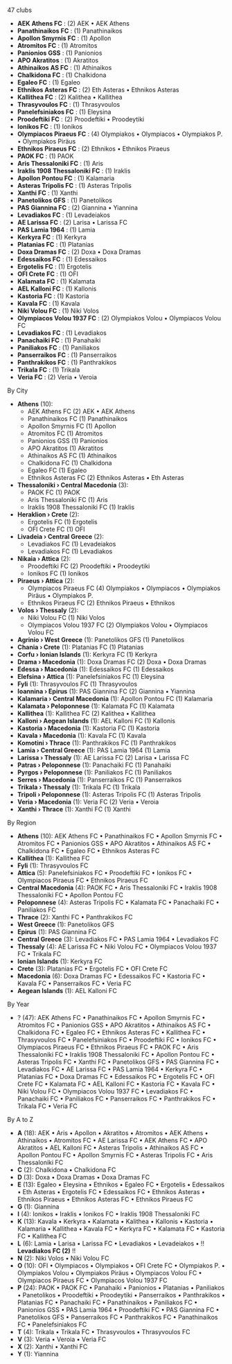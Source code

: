 47 clubs

- **AEK Athens FC** : (2) AEK • AEK Athens
- **Panathinaikos FC** : (1) Panathinaikos
- **Apollon Smyrnis FC** : (1) Apollon
- **Atromitos FC** : (1) Atromitos
- **Panionios GSS** : (1) Panionios
- **APO Akratitos** : (1) Akratitos
- **Athinaikos AS FC** : (1) Athinaikos
- **Chalkidona FC** : (1) Chalkidona
- **Egaleo FC** : (1) Egaleo
- **Ethnikos Asteras FC** : (2) Eth Asteras • Ethnikos Asteras
- **Kallithea FC** : (2) Kalithea • Kallithea
- **Thrasyvoulos FC** : (1) Thrasyvoulos
- **Panelefsiniakos FC** : (1) Eleysina
- **Proodeftiki FC** : (2) Proodeftiki • Proodeytiki
- **Ionikos FC** : (1) Ionikos
- **Olympiacos Piraeus FC** : (4) Olympiakos • Olympiacos • Olympiakos P. • Olympiakos Piräus
- **Ethnikos Piraeus FC** : (2) Ethnikos • Ethnikos Piraeus
- **PAOK FC** : (1) PAOK
- **Aris Thessaloniki FC** : (1) Aris
- **Iraklis 1908 Thessaloniki FC** : (1) Iraklis
- **Apollon Pontou FC** : (1) Kalamaria
- **Asteras Tripolis FC** : (1) Asteras Tripolis
- **Xanthi FC** : (1) Xanthi
- **Panetolikos GFS** : (1) Panetolikos
- **PAS Giannina FC** : (2) Giannina • Yiannina
- **Levadiakos FC** : (1) Levadeiakos
- **AE Larissa FC** : (2) Larisa • Larissa FC
- **PAS Lamia 1964** : (1) Lamia
- **Kerkyra FC** : (1) Kerkyra
- **Platanias FC** : (1) Platanias
- **Doxa Dramas FC** : (2) Doxa • Doxa Dramas
- **Edessaikos FC** : (1) Edessaikos
- **Ergotelis FC** : (1) Ergotelis
- **OFI Crete FC** : (1) OFI
- **Kalamata FC** : (1) Kalamata
- **AEL Kalloni FC** : (1) Kallonis
- **Kastoria FC** : (1) Kastoria
- **Kavala FC** : (1) Kavala
- **Niki Volou FC** : (1) Niki Volos
- **Olympiacos Volou 1937 FC** : (2) Olympiakos Volou • Olympiacos Volou FC
- **Levadiakos FC** : (1) Levadiakos
- **Panachaiki FC** : (1) Panahaiki
- **Paniliakos FC** : (1) Paniliakos
- **Panserraikos FC** : (1) Panserraikos
- **Panthrakikos FC** : (1) Panthrakikos
- **Trikala FC** : (1) Trikala
- **Veria FC** : (2) Veria • Veroia




By City

- **Athens** (10): 
  - AEK Athens FC  (2) AEK • AEK Athens
  - Panathinaikos FC  (1) Panathinaikos
  - Apollon Smyrnis FC  (1) Apollon
  - Atromitos FC  (1) Atromitos
  - Panionios GSS  (1) Panionios
  - APO Akratitos  (1) Akratitos
  - Athinaikos AS FC  (1) Athinaikos
  - Chalkidona FC  (1) Chalkidona
  - Egaleo FC  (1) Egaleo
  - Ethnikos Asteras FC  (2) Ethnikos Asteras • Eth Asteras
- **Thessaloniki › Central Macedonia** (3): 
  - PAOK FC  (1) PAOK
  - Aris Thessaloniki FC  (1) Aris
  - Iraklis 1908 Thessaloniki FC  (1) Iraklis
- **Heraklion › Crete** (2): 
  - Ergotelis FC  (1) Ergotelis
  - OFI Crete FC  (1) OFI
- **Livadeia › Central Greece** (2): 
  - Levadiakos FC  (1) Levadeiakos
  - Levadiakos FC  (1) Levadiakos
- **Nikaia › Attica** (2): 
  - Proodeftiki FC  (2) Proodeftiki • Proodeytiki
  - Ionikos FC  (1) Ionikos
- **Piraeus › Attica** (2): 
  - Olympiacos Piraeus FC  (4) Olympiakos • Olympiacos • Olympiakos Piräus • Olympiakos P.
  - Ethnikos Piraeus FC  (2) Ethnikos Piraeus • Ethnikos
- **Volos › Thessaly** (2): 
  - Niki Volou FC  (1) Niki Volos
  - Olympiacos Volou 1937 FC  (2) Olympiakos Volou • Olympiacos Volou FC
- **Agrinio › West Greece** (1): Panetolikos GFS  (1) Panetolikos
- **Chania › Crete** (1): Platanias FC  (1) Platanias
- **Corfu › Ionian Islands** (1): Kerkyra FC  (1) Kerkyra
- **Drama › Macedonia** (1): Doxa Dramas FC  (2) Doxa • Doxa Dramas
- **Edessa › Macedonia** (1): Edessaikos FC  (1) Edessaikos
- **Elefsina › Attica** (1): Panelefsiniakos FC  (1) Eleysina
- **Fyli** (1): Thrasyvoulos FC  (1) Thrasyvoulos
- **Ioannina › Epirus** (1): PAS Giannina FC  (2) Giannina • Yiannina
- **Kalamaria › Central Macedonia** (1): Apollon Pontou FC  (1) Kalamaria
- **Kalamata › Peloponnese** (1): Kalamata FC  (1) Kalamata
- **Kallithea** (1): Kallithea FC  (2) Kalithea • Kallithea
- **Kalloni › Aegean Islands** (1): AEL Kalloni FC  (1) Kallonis
- **Kastoria › Macedonia** (1): Kastoria FC  (1) Kastoria
- **Kavala › Macedonia** (1): Kavala FC  (1) Kavala
- **Komotini › Thrace** (1): Panthrakikos FC  (1) Panthrakikos
- **Lamia › Central Greece** (1): PAS Lamia 1964  (1) Lamia
- **Larissa › Thessaly** (1): AE Larissa FC  (2) Larisa • Larissa FC
- **Patras › Peloponnese** (1): Panachaiki FC  (1) Panahaiki
- **Pyrgos › Peloponnese** (1): Paniliakos FC  (1) Paniliakos
- **Serres › Macedonia** (1): Panserraikos FC  (1) Panserraikos
- **Trikala › Thessaly** (1): Trikala FC  (1) Trikala
- **Tripoli › Peloponnese** (1): Asteras Tripolis FC  (1) Asteras Tripolis
- **Veria › Macedonia** (1): Veria FC  (2) Veria • Veroia
- **Xanthi › Thrace** (1): Xanthi FC  (1) Xanthi




By Region

- **Athens** (10):   AEK Athens FC • Panathinaikos FC • Apollon Smyrnis FC • Atromitos FC • Panionios GSS • APO Akratitos • Athinaikos AS FC • Chalkidona FC • Egaleo FC • Ethnikos Asteras FC
- **Kallithea** (1):   Kallithea FC
- **Fyli** (1):   Thrasyvoulos FC
- **Attica** (5):   Panelefsiniakos FC • Proodeftiki FC • Ionikos FC • Olympiacos Piraeus FC • Ethnikos Piraeus FC
- **Central Macedonia** (4):   PAOK FC • Aris Thessaloniki FC • Iraklis 1908 Thessaloniki FC • Apollon Pontou FC
- **Peloponnese** (4):   Asteras Tripolis FC • Kalamata FC • Panachaiki FC • Paniliakos FC
- **Thrace** (2):   Xanthi FC • Panthrakikos FC
- **West Greece** (1):   Panetolikos GFS
- **Epirus** (1):   PAS Giannina FC
- **Central Greece** (3):   Levadiakos FC • PAS Lamia 1964 • Levadiakos FC
- **Thessaly** (4):   AE Larissa FC • Niki Volou FC • Olympiacos Volou 1937 FC • Trikala FC
- **Ionian Islands** (1):   Kerkyra FC
- **Crete** (3):   Platanias FC • Ergotelis FC • OFI Crete FC
- **Macedonia** (6):   Doxa Dramas FC • Edessaikos FC • Kastoria FC • Kavala FC • Panserraikos FC • Veria FC
- **Aegean Islands** (1):   AEL Kalloni FC




By Year

- ? (47):   AEK Athens FC • Panathinaikos FC • Apollon Smyrnis FC • Atromitos FC • Panionios GSS • APO Akratitos • Athinaikos AS FC • Chalkidona FC • Egaleo FC • Ethnikos Asteras FC • Kallithea FC • Thrasyvoulos FC • Panelefsiniakos FC • Proodeftiki FC • Ionikos FC • Olympiacos Piraeus FC • Ethnikos Piraeus FC • PAOK FC • Aris Thessaloniki FC • Iraklis 1908 Thessaloniki FC • Apollon Pontou FC • Asteras Tripolis FC • Xanthi FC • Panetolikos GFS • PAS Giannina FC • Levadiakos FC • AE Larissa FC • PAS Lamia 1964 • Kerkyra FC • Platanias FC • Doxa Dramas FC • Edessaikos FC • Ergotelis FC • OFI Crete FC • Kalamata FC • AEL Kalloni FC • Kastoria FC • Kavala FC • Niki Volou FC • Olympiacos Volou 1937 FC • Levadiakos FC • Panachaiki FC • Paniliakos FC • Panserraikos FC • Panthrakikos FC • Trikala FC • Veria FC






By A to Z

- **A** (18): AEK • Aris • Apollon • Akratitos • Atromitos • AEK Athens • Athinaikos • Atromitos FC • AE Larissa FC • AEK Athens FC • APO Akratitos • AEL Kalloni FC • Asteras Tripolis • Athinaikos AS FC • Apollon Pontou FC • Apollon Smyrnis FC • Asteras Tripolis FC • Aris Thessaloniki FC
- **C** (2): Chalkidona • Chalkidona FC
- **D** (3): Doxa • Doxa Dramas • Doxa Dramas FC
- **E** (13): Egaleo • Eleysina • Ethnikos • Egaleo FC • Ergotelis • Edessaikos • Eth Asteras • Ergotelis FC • Edessaikos FC • Ethnikos Asteras • Ethnikos Piraeus • Ethnikos Asteras FC • Ethnikos Piraeus FC
- **G** (1): Giannina
- **I** (4): Ionikos • Iraklis • Ionikos FC • Iraklis 1908 Thessaloniki FC
- **K** (13): Kavala • Kerkyra • Kalamata • Kalithea • Kallonis • Kastoria • Kalamaria • Kallithea • Kavala FC • Kerkyra FC • Kalamata FC • Kastoria FC • Kallithea FC
- **L** (6): Lamia • Larisa • Larissa FC • Levadiakos • Levadeiakos • !! **Levadiakos FC (2)** !!
- **N** (2): Niki Volos • Niki Volou FC
- **O** (10): OFI • Olympiacos • Olympiakos • OFI Crete FC • Olympiakos P. • Olympiakos Volou • Olympiakos Piräus • Olympiacos Volou FC • Olympiacos Piraeus FC • Olympiacos Volou 1937 FC
- **P** (24): PAOK • PAOK FC • Panahaiki • Panionios • Platanias • Paniliakos • Panetolikos • Proodeftiki • Proodeytiki • Panserraikos • Panthrakikos • Platanias FC • Panachaiki FC • Panathinaikos • Paniliakos FC • Panionios GSS • PAS Lamia 1964 • Proodeftiki FC • PAS Giannina FC • Panetolikos GFS • Panserraikos FC • Panthrakikos FC • Panathinaikos FC • Panelefsiniakos FC
- **T** (4): Trikala • Trikala FC • Thrasyvoulos • Thrasyvoulos FC
- **V** (3): Veria • Veroia • Veria FC
- **X** (2): Xanthi • Xanthi FC
- **Y** (1): Yiannina




